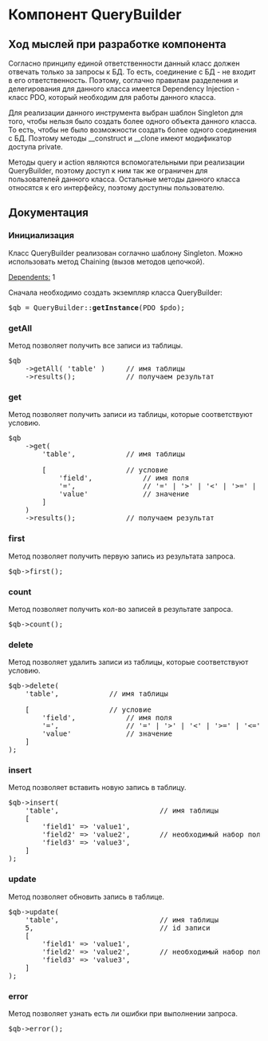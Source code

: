 <h1>Компонент QueryBuilder</h1>

<h2>Ход мыслей при разработке компонента</h2>

<p>Согласно принципу единой ответственности данный класс должен отвечать только за запросы к БД. То есть, соединение с БД - не входит в его ответственность. Поэтому, соглачно правилам разделения и делегирования для данного класса имеется Dependency Injection - класс PDO, который необходим для работы данного класса.</p>

<p>Для реализации данного инструмента выбран шаблон Singleton для того, чтобы нельзя было создать более одного объекта данного класса. То есть, чтобы не было возможности создать более одного соединения с БД. Поэтому методы __construct и __clone имеют модификатор доступа private.</p>

<p>Методы query и action являются вспомогательными при реализации QueryBuilder, поэтому доступ к ним так же ограничен для пользователей данного класса. Остальные методы данного класса относятся к его интерфейсу, поэтому доступны пользователю.</p>


<h2>Документация</h2>


<h3>Инициализация</h3>

<p>Класс QueryBuilder реализован соглачно шаблону Singleton. Можно использовать метод Chaining (вызов методов цепочкой).</p>

<p><a href="https://www.php.net/manual/ru/class.pdo">Dependents:</a> 1</p>

<p>Сначала необходимо создать экземпляр класса QueryBuilder:</p>

<pre>$qb = QueryBuilder::<b>getInstance</b>(PDO $pdo);</pre>


<h3>getAll</h3>
<p>Метод позволяет получить все записи из таблицы.</p>

<pre>
$qb
    ->getAll( 'table' )     <span class="pl-c">// имя таблицы</span>
    ->results();            <span class="pl-c">// получаем результат</span>
</pre>


<h3>get</h3>
<p>Метод позволяет получить записи из таблицы, которые соответствуют условию.</p>

<pre>
$qb
    ->get(
        'table',            <span class="pl-c">// имя таблицы</span>
        
        [                   <span class="pl-c">// условие</span>
            'field',            <span class="pl-c">// имя поля</span>
            '=',                <span class="pl-c">// '=' | '>' | '<' | '>=' | '<=' - необходимый условный знак</span>
            'value'             <span class="pl-c">// значение</span>
        ]
    )
    ->results();            <span class="pl-c">// получаем результат</span>
</pre>


<h3>first</h3>
<p>Метод позволяет получить первую запись из результата запроса.</p>

<pre>
$qb->first();
</pre>


<h3>count</h3>
<p>Метод позволяет получить кол-во записей в результате запроса.</p>

<pre>
$qb->count();
</pre>


<h3>delete</h3>
<p>Метод позволяет удалить записи из таблицы, которые соответствуют условию.</p>

<pre>
$qb->delete(
    'table',            <span class="pl-c">// имя таблицы</span>
                  
    [                   <span class="pl-c">// условие</span>
        'field',            <span class="pl-c">// имя поля</span>
        '=',                <span class="pl-c">// '=' | '>' | '<' | '>=' | '<=' - необходимый условный знак</span>
        'value'             <span class="pl-c">// значение</span>
    ]
);
</pre>


<h3>insert</h3>
<p>Метод позволяет вставить новую запись в таблицу.</p>

<pre>
$qb->insert(
    'table',                        <span class="pl-c">// имя таблицы</span>
    [                               
        'field1' => 'value1',
        'field2' => 'value2',       <span class="pl-c">// необходимый набор полей со значениями</span>
        'field3' => 'value3',
    ]
);
</pre>


<h3>update</h3>
<p>Метод позволяет обновить запись в таблице.</p>

<pre>
$qb->update(
    'table',                        <span class="pl-c">// имя таблицы</span>
    5,                              <span class="pl-c">// id записи</span>
    [                               
        'field1' => 'value1',
        'field2' => 'value2',       <span class="pl-c">// необходимый набор полей со значениями</span>
        'field3' => 'value3',
    ]
);
</pre>


<h3>error</h3>
<p>Метод позволяет узнать есть ли ошибки при выполнении запроса.</p>

<pre>
$qb->error();
</pre>